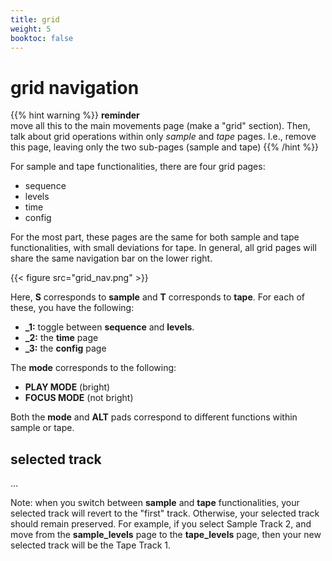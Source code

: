 ```yaml
---
title: grid
weight: 5
booktoc: false
---
```


# grid navigation

{{% hint warning %}}
**reminder**  
move all this to the main movements page (make a "grid" section). Then, talk about grid operations within only *sample* and *tape* pages. I.e., remove this page, leaving only the two sub-pages (sample and tape)
{{% /hint %}}

For sample and tape functionalities, there are four grid pages:

- sequence
- levels
- time
- config

For the most part, these pages are the same for both sample and tape functionalities, with small deviations for tape. In general, all grid pages will share the same navigation bar on the lower right.

{{< figure src="grid_nav.png" >}}

Here, **S** corresponds to **sample** and **T** corresponds to **tape**. For each of these, you have the following:

- **_1:** toggle between **sequence** and **levels**.
- **_2:** the **time** page
- **_3:** the **config** page

The **mode** corresponds to the following:

- **PLAY MODE** (bright)
- **FOCUS MODE** (not bright)

Both the **mode** and **ALT** pads correspond to different functions within sample or tape.

## selected track

... 

Note: when you switch between **sample** and **tape** functionalities, your selected track will revert to the "first" track. Otherwise, your selected track should remain preserved. For example, if you select Sample Track 2, and move from the **sample_levels** page to the **tape_levels** page, then your new selected track will be the Tape Track 1.